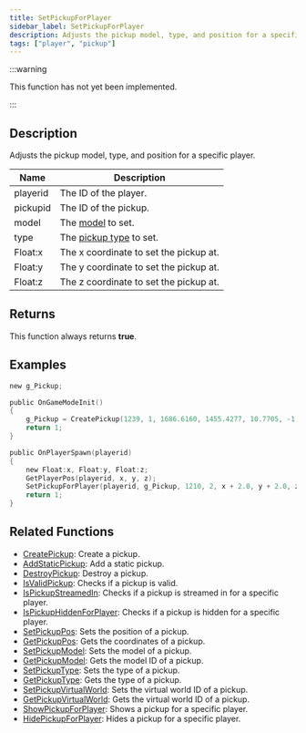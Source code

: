 ```yaml
---
title: SetPickupForPlayer
sidebar_label: SetPickupForPlayer
description: Adjusts the pickup model, type, and position for a specific player.
tags: ["player", "pickup"]
---
```


<VersionWarn version='omp v1.1.0.2612' />

:::warning

This function has not yet been implemented.

:::

## Description

Adjusts the pickup model, type, and position for a specific player.

| Name     | Description                                         |
|----------|-----------------------------------------------------|
| playerid | The ID of the player.                               |
| pickupid | The ID of the pickup.                               |
| model    | The [model](../resources/pickupids) to set.         |
| type     | The [pickup type](../resources/pickuptypes) to set. |
| Float:x  | The x coordinate to set the pickup at.              |
| Float:y  | The y coordinate to set the pickup at.              |
| Float:z  | The z coordinate to set the pickup at.              |

## Returns

This function always returns **true**.

## Examples

```c
new g_Pickup;

public OnGameModeInit()
{
    g_Pickup = CreatePickup(1239, 1, 1686.6160, 1455.4277, 10.7705, -1);
    return 1;
}

public OnPlayerSpawn(playerid)
{
    new Float:x, Float:y, Float:z;
    GetPlayerPos(playerid, x, y, z);
    SetPickupForPlayer(playerid, g_Pickup, 1210, 2, x + 2.0, y + 2.0, z);
    return 1;
}
```

## Related Functions

- [CreatePickup](CreatePickup): Create a pickup.
- [AddStaticPickup](AddStaticPickup): Add a static pickup.
- [DestroyPickup](DestroyPickup): Destroy a pickup.
- [IsValidPickup](IsValidPickup): Checks if a pickup is valid.
- [IsPickupStreamedIn](IsPickupStreamedIn): Checks if a pickup is streamed in for a specific player.
- [IsPickupHiddenForPlayer](IsPickupHiddenForPlayer): Checks if a pickup is hidden for a specific player.
- [SetPickupPos](SetPickupPos): Sets the position of a pickup.
- [GetPickupPos](GetPickupPos): Gets the coordinates of a pickup.
- [SetPickupModel](SetPickupModel): Sets the model of a pickup.
- [GetPickupModel](GetPickupModel): Gets the model ID of a pickup.
- [SetPickupType](SetPickupType): Sets the type of a pickup.
- [GetPickupType](GetPickupType): Gets the type of a pickup.
- [SetPickupVirtualWorld](SetPickupVirtualWorld): Sets the virtual world ID of a pickup.
- [GetPickupVirtualWorld](GetPickupVirtualWorld): Gets the virtual world ID of a pickup.
- [ShowPickupForPlayer](ShowPickupForPlayer): Shows a pickup for a specific player.
- [HidePickupForPlayer](HidePickupForPlayer): Hides a pickup for a specific player.
